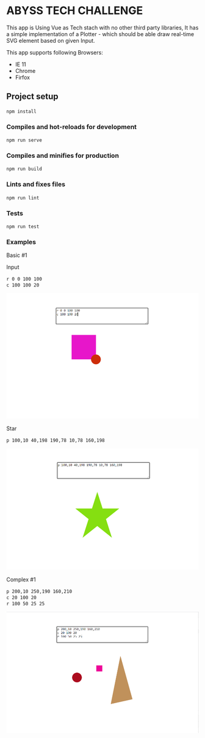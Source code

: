 # ABYSS TECH CHALLENGE

This app is Using Vue as Tech stach with no other third party libraries, It has a simple implementation of a Plotter - which should be able draw real-time SVG element based on given Input. 

This app supports following Browsers:

* IE 11
* Chrome
* Firfox

## Project setup
```
npm install
```

### Compiles and hot-reloads for development
```
npm run serve
```

### Compiles and minifies for production
```
npm run build
```

### Lints and fixes files
```
npm run lint
```
### Tests
```
npm run test
```

### Examples 
 
Basic #1 
 
Input 
```
r 0 0 100 100
c 100 100 20
```

![alt text](https://github.com/sankarms15/abyss-tech-challenge/blob/master/src/assets/Simple-example.PNG)

Star

```
p 100,10 40,198 190,78 10,78 160,198
```
![alt text](https://github.com/sankarms15/abyss-tech-challenge/blob/master/src/assets/star.PNG)

Complex #1

```
p 200,10 250,190 160,210
c 20 100 20
r 100 50 25 25 
```
![alt text](https://github.com/sankarms15/abyss-tech-challenge/blob/master/src/assets/Complex-example.PNG)
